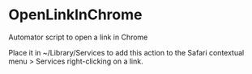 # OpenLinkInChrome
Automator script to open a link in Chrome

Place it in ~/Library/Services to add this action to the Safari contextual menu > Services right-clicking on a link.
